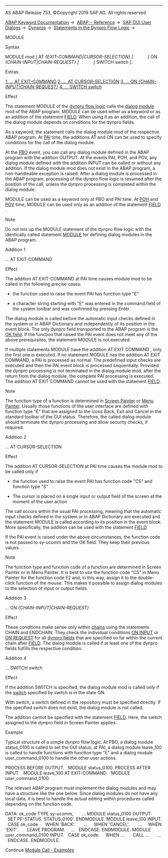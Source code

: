   

* * *

AS ABAP Release 753, ©Copyright 2019 SAP AG. All rights reserved.

[ABAP Keyword Documentation](https://help.sap.com/doc/abapdocu_753_index_htm/7.53/en-US/abenabap.htm) →  [ABAP − Reference](https://help.sap.com/doc/abapdocu_753_index_htm/7.53/en-US/abenabap_reference.htm) →  [SAP GUI User Dialogs](https://help.sap.com/doc/abapdocu_753_index_htm/7.53/en-US/abenabap_screens.htm) →  [Dynpros](https://help.sap.com/doc/abapdocu_753_index_htm/7.53/en-US/abenabap_dynpros.htm) →  [Statements in the Dynpro Flow Logic](https://help.sap.com/doc/abapdocu_753_index_htm/7.53/en-US/abenabap_dynpros_dynpro_statements.htm) → 

MODULE

Syntax

MODULE mod *\[* AT *{*EXIT-COMMAND*|*CURSOR-SELECTION*}* *\]*
           *\[* ON *{*CHAIN-INPUT*|*CHAIN-REQUEST*}* *\]*
           *\[* SWITCH switch *\]*.

Extras:

[1\. ... AT EXIT-COMMAND](#!ABAP_ADDITION_1@1@)
[2\. ... AT CURSOR-SELECTION](#!ABAP_ADDITION_2@2@)
[3\. ... ON *{*CHAIN-INPUT*|*CHAIN-REQUEST*}*](#!ABAP_ADDITION_3@3@)
[4\. ... SWITCH switch](#!ABAP_ADDITION_4@4@)

Effect

The statement MODULE of the [dynpro flow logic](https://help.sap.com/doc/abapdocu_753_index_htm/7.53/en-US/abendynpro_flow_logic_glosry.htm "Glossary Entry") calls the [dialog module](https://help.sap.com/doc/abapdocu_753_index_htm/7.53/en-US/abendialog_module_glosry.htm "Glossary Entry") mod of the ABAP program. MODULE can be used either as a keyword or as an addition of the statement [FIELD](https://help.sap.com/doc/abapdocu_753_index_htm/7.53/en-US/dynpfield.htm). When using it as an addition, the call of the dialog module depends on conditions for the dynpro fields.

As a keyword, the statement calls the dialog module mod of the respective ABAP program. At [PAI](https://help.sap.com/doc/abapdocu_753_index_htm/7.53/en-US/abenpai_glosry.htm "Glossary Entry") time, the additions AT and ON can be used to specify conditions for the call of the dialog module.

At the [PBO](https://help.sap.com/doc/abapdocu_753_index_htm/7.53/en-US/abenpbo_glosry.htm "Glossary Entry") event, you can call any dialog module defined in the ABAP program with the addition OUTPUT. At the events PAI, POH, and POV, any dialog module defined with the addition INPUT can be called or without any addition. If the dialog module mod does not exist in the ABAP program, a non-handleable exception is raised. After a dialog module is processed in the ABAP program, processing of the dynpro flow logic is resumed after the position of the call, unless the dynpro processing is completed within the dialog module.

MODULE can be used as a keyword only at PBO and PAI time. At [POH](https://help.sap.com/doc/abapdocu_753_index_htm/7.53/en-US/abenpoh_glosry.htm "Glossary Entry") and [POV](https://help.sap.com/doc/abapdocu_753_index_htm/7.53/en-US/abenpov_glosry.htm "Glossary Entry") time, MODULE can be used only as an addition of the statement [FIELD](https://help.sap.com/doc/abapdocu_753_index_htm/7.53/en-US/dynpfield.htm) .

Note

Do not mix up the MODULE statement of the dynpro flow logic with the identically called statement [MODULE](https://help.sap.com/doc/abapdocu_753_index_htm/7.53/en-US/abapmodule.htm) for defining dialog modules in the ABAP program.

Addition 1

... AT EXIT-COMMAND

Effect

The addition AT EXIT-COMMAND at PAI time causes module mod to be called in the following precise cases:

-   the function used to raise the event PAI has function type "E"
    
-   a character string starting with "E" was entered in the command field of the system toolbar and was confirmed by pressing Enter.
    

The dialog module is called before the automatic input checks defined in the system or in ABAP Dictionary and independently of its position in the event block. The only dynpro field transported to the ABAP program is the [OK field](https://help.sap.com/doc/abapdocu_753_index_htm/7.53/en-US/abenok_field_glosry.htm "Glossary Entry"). If the function that raised the PAI event does not meet any of the above prerequisites, the statement MODULE is not executed.

If multiple statements MODULE have the addition AT EXIT COMMAND , only the first one is executed. If no statement MODULE has the addition AT EXIT COMMAND, a PAI is processed as normal: The predefined input checks are executed and then the PAI event block is processed sequentially. Provided the dynpro processing is not terminated in the dialog module mod, after the return from the dialog module, the complete PAI processing is executed. The addition AT EXIT COMMAND cannot be used with the statement [FIELD](https://help.sap.com/doc/abapdocu_753_index_htm/7.53/en-US/dynpfield.htm).

Note

The function type of a function is determined in [Screen Painter](https://help.sap.com/doc/abapdocu_753_index_htm/7.53/en-US/abenscreen_painter_glosry.htm "Glossary Entry") or [Menu Painter](https://help.sap.com/doc/abapdocu_753_index_htm/7.53/en-US/abenmenu_painter_glosry.htm "Glossary Entry"). Usually those functions of the user interface are defined with function type "E" that are assigned to the icons Back, Exit and Cancel in the standard toolbar of the GUI status. Therefore, the called dialog module should terminate the dynpro processing and allow security checks, if required.

Addition 2

... AT CURSOR-SELECTION

Effect

The addition AT CURSOR-SELECTION at PAI time causes the module mod to be called only if

-   the function used to raise the event PAI has function code "CS" and function type "S"
    
-   The cursor is placed on a single input or output field of the screen at the moment of the user action
    

The call occurs within the usual PAI processing, meaning that the automatic input checks defined in the system or in ABAP Dictionary are executed and the statement MODULE is called according to its position in the event block. More specifically, the addition can be used with the statement [FIELD](https://help.sap.com/doc/abapdocu_753_index_htm/7.53/en-US/dynpfield.htm).

If the PAI event is raised under the above circumstances, the function code is not passed to sy-ucomm and the OK field. They keep their previous values.

Note

The function type and function code of a function are determined in Screen Painter or in Menu Painter. It is best to use the function code "CS" in Menu Painter for the function code F2 and, in this way, assign it to the double-click function of the mouse. This makes it possible to assign dialog modules to the selection of input or output fields.

Addition 3

... ON *{*CHAIN-INPUT*|*CHAIN-REQUEST*}*

Effect

These conditions make sense only within [chains](https://help.sap.com/doc/abapdocu_753_index_htm/7.53/en-US/dynpchain.htm) using the statements CHAIN and ENDCHAIN. They check the individual conditions [ON INPUT](https://help.sap.com/doc/abapdocu_753_index_htm/7.53/en-US/dynpfield_module.htm) or [ON REQUEST](https://help.sap.com/doc/abapdocu_753_index_htm/7.53/en-US/dynpfield_module.htm) for all [dynpro fields](https://help.sap.com/doc/abapdocu_753_index_htm/7.53/en-US/abendynpro_field_glosry.htm "Glossary Entry") that are specified so far within the current chain after [FIELD](https://help.sap.com/doc/abapdocu_753_index_htm/7.53/en-US/dynpfield.htm). The dialog module is called if at least one of the dynpro fields fulfills the respective condition.

Addition 4

... SWITCH switch

Effect

If the addition SWITCH is specified, the dialog module mod is called only if the [switch](https://help.sap.com/doc/abapdocu_753_index_htm/7.53/en-US/abenswitch_german_glosry.htm "Glossary Entry") specified by switch is in the state ON.

With switch, a switch defined in the repository must be specified directly. If the specified switch does not exist, the dialog module is not called.

The addition cannot be specified with the statement [FIELD](https://help.sap.com/doc/abapdocu_753_index_htm/7.53/en-US/dynpfield.htm). Here, the switch assigned to the dynpro field in Screen Painter applies.

Example

Typical structure of a simple dynpro flow logic. At PBO, a dialog module status\_0100 is called to set the GUI status, at PAI, a dialog module leave\_100 is called to handle functions with function type "E" and a dialog module user\_command\_0100 to handle the other user actions.

PROCESS BEFORE OUTPUT.
  MODULE status\_0100.
PROCESS AFTER INPUT.
  MODULE leave\_100 AT EXIT-COMMAND.
  MODULE user\_command\_0100.

The relevant ABAP program must implement the dialog modules and may have a structure like the one below. Since dialog modules do not have any local data, it is best to handle the actual editing within procedures called depending on the function code.

DATA: ok\_code TYPE sy-ucomm,
      ...
MODULE status\_0100 OUTPUT.
  SET PF-STATUS 'STATUS\_0100'.
ENDMODULE.
MODULE leave\_100 INPUT.
  CASE ok\_code.
    WHEN 'BACK'.
      ...
    WHEN 'CANCEL'.
      ...
    WHEN 'EXIT'.
      LEAVE PROGRAM.
    ...
  ENDCASE.
ENDMODULE.
MODULE user\_command\_0100 INPUT.
  CASE ok\_code.
    WHEN ...
      CALL ...
      ...
  ENDCASE.
ENDMODULE.

Continue
[Module Call - Examples](https://help.sap.com/doc/abapdocu_753_index_htm/7.53/en-US/abenmodule_abexas.htm)